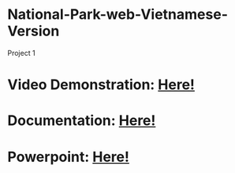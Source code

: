 # National-Park-web-Vietnamese-Version
Project 1
# Video Demonstration: <a target=”_blank” href="https://youtu.be/gcJm-9FC3fs">Here!</a>
# Documentation: <a target=”_blank” href="https://docs.google.com/document/d/1LB3-FnrDDeUVOEZ0PSIH-9N7LT8_hIiM/edit?usp=share_link&ouid=112702925841161506271&rtpof=true&sd=true">Here!</a>
# Powerpoint: <a target=”_blank” href="https://docs.google.com/presentation/d/1O6OrtOzilqFCKKCtcVURVn9Z_ZMIkI6t/edit?usp=sharing&ouid=112702925841161506271&rtpof=true&sd=true">Here!</a>
